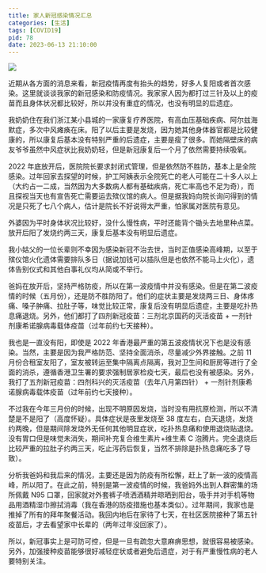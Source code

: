 ```yaml
---
title: 家人新冠感染情况汇总
categories: [生活]
tags: [COVID19]
pid: 78
date: 2023-06-13 21:10:00
---
```


![](https://cos.pinlyu.com/posts/2023/78-banner.webp)

近期从各方面的消息来看，新冠疫情再度有抬头的趋势，好多人复阳或者首次感染。这里就谈谈我家的新冠感染和防疫情况。我家家人因为都打过三针及以上的疫苗而且身体状况都比较好，所以并没有重症的情况，也没有明显的后遗症。

<!-- more -->

我奶奶住在我们浙江某小县城的一家康复疗养医院，有高血压基础疾病、阿尔兹海默症，多次中风瘫痪在床。阳了以后主要是发烧，因为她其他身体器官都是比较健康的，所以康复后基本没有特别严重的后遗症，主要是瘦了很多。而她隔壁床的病友爷爷虽然中风症状比我奶奶轻，但是新冠康复后一个月了依然需要持续吸氧。

2022 年底放开后，医院院长要求封闭式管理，但是依然防不胜防，基本上是全院感染。过年回家去探望的时候，护工阿姨表示全院死亡的老人可能在二十多人以上（大约占一二成，当然因为大多数病人都有基础疾病，死亡率高也不足为奇），而且探视当天也有宣告死亡需要运去殡仪馆的病人。但是据我妈向院长询问得到的情况是只死了七八个病人，估计是院长不好说得太严重，怕家属对医院有意见。

外婆因为平时身体状况比较好，没什么慢性病，平时还能背个锄头去地里种点菜。放开后阳了发烧约两三天，康复后基本没有明显后遗症。

我小姑父的一位长辈则不幸因为感染新冠不治去世，当时正值感染高峰期，以至于殡仪馆火化遗体需要排队多日（据说加钱可以插队但是也依然不能马上火化），遗体告别仪式和其他白事礼仪均从简或不举行。

爸妈在放开后，坚持严格防疫，所以在第一波疫情中并没有感染。但是在第二波疫情的时候（五月份），还是防不胜防阳了。他们的症状主要是发烧两三日、身体疼痛、嗓子肿痛、拉肚子等，味觉比较正常，康复后没有明显后遗症，主要是吃扑热息痛退烧。另外，他们都打了四剂新冠疫苗：三剂北京国药的灭活疫苗 + 一剂针剂康希诺腺病毒载体疫苗（过年前约七天接种）。

我也是一直没有阳，即使是 2022 年香港最严重的第五波疫情状况下也是没有感染。当然，主要是因为我严格防范、坚持全面消杀，尽量减少外界接触。之前 11 月份合租室友阳了，室友被转运至集中隔离点隔离，我对卫生间和厨房等进行了全面的消杀，遵循香港卫生署的要求强制居家检疫七天，最后也没有被感染。另外，我打了五剂新冠疫苗：四剂科兴的灭活疫苗（去年八月第四针） + 一剂针剂康希诺腺病毒载体疫苗（过年前约七天接种）。

不过我在今年三月份的时候，出现不明原因发烧，当时没有用抗原检测，所以不清楚是不是阳了（高度怀疑）。具体症状是夜里发烧至 38 度左右，白天退烧，发烧约两晚，但是期间除发烧外无任何其他明显症状，吃扑热息痛和使用退烧贴退烧。没有胃口但是味觉未消失，期间补充复合维生素片+维生素 C 泡腾片。完全退烧后比较严重的拉肚子约两三天，吃止泻药后恢复，当然不排除是扑热息痛吃多了导致）。

分析我爸妈和我后来的情况，主要还是因为防疫有所松懈，赶上了新一波的疫情高峰，所以阳了。在此之前，特别是第一波疫情的时候，我爸妈外出到人群密集的场所佩戴 N95 口罩，回家就对外套裤子喷洒酒精并晾晒到阳台，吸手并对手机等物品用酒精湿巾擦拭消毒（我在香港的防疫措施也基本类似）。过年期间，我家也是推掉了所有的拜年聚餐活动。我回内地后在家待了七天，在社区医院接种了第五针疫苗后，才去看望家中长辈的（两年过年没回家了）。

所以，新冠事实上是可防可控，但是一旦有疏忽大意麻痹思想，就很容易被感染。另外，加强接种疫苗能够很好减轻症状或者避免后遗症，对于有严重慢性病的老人要特别关注。